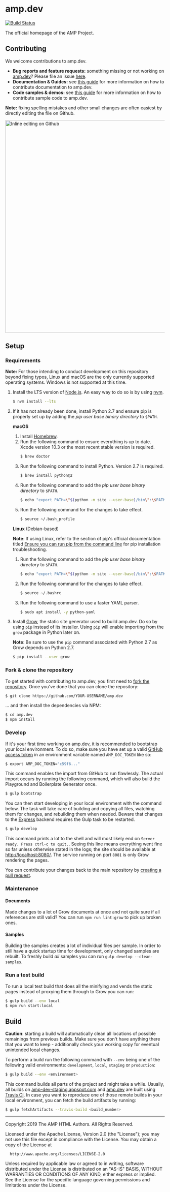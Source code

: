 # amp.dev

[![Build Status](https://travis-ci.org/ampproject/amp.dev.svg?branch=future)](https://travis-ci.org/ampproject/amp.dev)

The official homepage of the AMP Project.

## Contributing

We welcome contributions to amp.dev.

- **Bug reports and feature requests:** something missing or not working on [amp.dev](https://amp.dev)? Please file an issue [here](https://github.com/ampproject/docs/issues/new).
- **Documentation & Guides:** see [this guide](./contributing/documentation.md) for more information on how to contribute documentation to amp.dev.
- **Code samples & demos:** see [this guide](./contributing/samples.md) for more information on how to contribute sample code to amp.dev.

**Note:** fixing spelling mistakes and other small changes are often easiest by directly editing the file on Github.

<img width="669" alt="Inline editing on Github" src="https://user-images.githubusercontent.com/380472/59018008-2d8f5580-8845-11e9-8160-e2890e2c7944.png">

## Setup

### Requirements

**Note:** For those intending to conduct development on this repository beyond fixing typos, Linux and macOS are the only currently supported operating systems. Windows is not supported at this time.

1. Install the LTS version of [Node.js](https://nodejs.org). An easy way to do so is by using [nvm](https://github.com/nvm-sh/nvm).

   ```sh
   $ nvm install --lts
   ```

1. If it has not already been done, install Python 2.7 and ensure pip is properly set up by adding the _pip user base binary directory_ to `$PATH`.

   **macOS**

   1. Install [Homebrew](https://brew.sh/).
   1. Run the following command to ensure everything is up to date. Xcode version 10.3 or the most recent stable version is required.
      ```sh
      $ brew doctor
      ```
   1. Run the following command to install Python. Version 2.7 is required.
      ```sh
      $ brew install python@2
      ```
   1. Run the following command to add the _pip user base binary directory_ to `$PATH`.
      ```sh
      $ echo "export PATH=\"$(python -m site --user-base)/bin\":\$PATH" >> ~/.bash_profile
      ```
   1. Run the following command for the changes to take effect.
      ```sh
      $ source ~/.bash_profile
      ```

   **Linux** (Debian-based)

   **Note**: If using Linux, refer to the section of pip's official documentation titled [Ensure you can run pip from the command line](https://packaging.python.org/tutorials/installing-packages/#ensure-you-can-run-pip-from-the-command-line) for pip installation troubleshooting.

   1. Run the following command to add the _pip user base binary directory_ to `$PATH`.
      ```sh
      $ echo "export PATH=\"$(python -m site --user-base)/bin\":\$PATH" >> ~/.bashrc
      ```
   1. Run the following command for the changes to take effect.
      ```sh
      $ source ~/.bashrc
      ```
   1. Run the following command to use a faster YAML parser.
      ```sh
      $ sudo apt install -y python-yaml
      ```

1. Install [Grow](http://grow.io), the static site generator used to build amp.dev. Do so by using `pip` instead of its installer. Using `pip` will enable importing from the `grow` package in Python later on.

   **Note**: Be sure to use the `pip` command associated with Python 2.7 as Grow depends on Python 2.7.

   ```sh
   $ pip install --user grow
   ```

### Fork & clone the repository

To get started with contributing to amp.dev, you first need to [fork the repository](https://help.github.com/en/articles/fork-a-repo). Once you've done that you can clone the repository:

```sh
$ git clone https://github.com/YOUR-USERNAME/amp.dev
```

... and then install the dependencies via NPM:

```sh
$ cd amp.dev
$ npm install
```

### Develop

If it's your first time working on amp.dev, it is recommended to bootstrap your local environment. To do so, make sure you have set up a valid [GitHub access token](https://github.com/settings/tokens) in an environment variable named `AMP_DOC_TOKEN` like so:

```sh
$ export AMP_DOC_TOKEN="c59f6..."
```

This command enables the import from GitHub to run flawlessly. The actual import occurs by running the following command, which will also build the Playground and Boilerplate Generator once.

```sh
$ gulp bootstrap
```

You can then start developing in your local environment with the command below. The task will take care of building and copying all files, watching them for changes, and rebuilding them when needed. Beware that changes to the [Express](https://expressjs.com/) backend requires the Gulp task to be restarted.

```sh
$ gulp develop
```

This command prints a lot to the shell and will most likely end on `Server ready. Press ctrl-c to quit.`. Seeing this line means everything went fine so far unless otherwise stated in the logs; the site should be available at [http://localhost:8080/](http://localhost:8080/). The service running on port `8081` is only Grow rendering the pages.

You can contribute your changes back to the main repository by [creating a pull request](https://help.github.com/en/articles/about-pull-requests).

### Maintenance

#### Documents

Made changes to a lot of Grow documents at once and not quite sure if all references are still valid? You can run `npm run lint:grow` to pick up broken ones.

#### Samples

Building the samples creates a lot of individual files per sample. In order to still have a quick startup time for development, only changed samples are rebuilt. To freshly build _all_ samples you can run `gulp develop --clean-samples`.

### Run a test build

To run a local test build that does all the minifying and vends the static pages instead of
proxying them through to Grow you can run:

```sh
$ gulp build --env local
$ npm run start:local
```

## Build

**Caution**: starting a build will automatically clean all locations of possible remainings from previous builds. Make sure you don't have anything there that you want to keep - additionally check your working copy for eventual unintended local changes.

To perform a build run the following command with `--env` being one of the following valid environments: `development`, `local`, `staging` or `production`:

```sh
$ gulp build --env <environment>
```

This command builds all parts of the project and might take a while. Usually, all builds on [amp-dev-staging.appspot.com](https://amp-dev-staging.appspot.com/) and [amp.dev](https://amp.dev/) are built using [Travis CI](https://travis-ci.org/ampproject/amp.dev). In case you want to reproduce one of those remote builds in your local environment, you can fetch the build artifacts by running:

```sh
$ gulp fetchArtifacts --travis-build <build_number>
```

---

Copyright 2019 The AMP HTML Authors. All Rights Reserved.

Licensed under the Apache License, Version 2.0 (the "License");
you may not use this file except in compliance with the License.
You may obtain a copy of the License at

      http://www.apache.org/licenses/LICENSE-2.0

Unless required by applicable law or agreed to in writing, software
distributed under the License is distributed on an "AS-IS" BASIS,
WITHOUT WARRANTIES OR CONDITIONS OF ANY KIND, either express or implied.
See the License for the specific language governing permissions and
limitations under the License.
